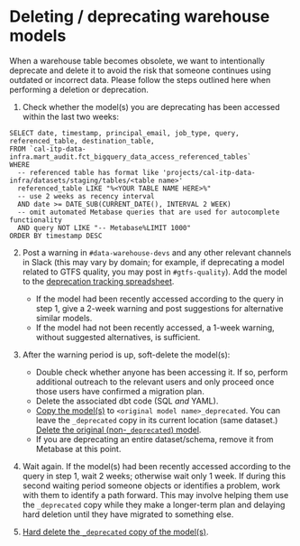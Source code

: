# Deleting / deprecating warehouse models

When a warehouse table becomes obsolete, we want to intentionally deprecate and delete it to avoid the risk that someone continues using outdated or incorrect data. Please follow the steps outlined here when performing a deletion or deprecation.

1. Check whether the model(s) you are deprecating has been accessed within the last two weeks:
```
SELECT date, timestamp, principal_email, job_type, query, referenced_table, destination_table,
FROM `cal-itp-data-infra.mart_audit.fct_bigquery_data_access_referenced_tables`
WHERE
  -- referenced table has format like 'projects/cal-itp-data-infra/datasets/staging/tables/<table name>'
  referenced_table LIKE "%<YOUR TABLE NAME HERE>%"
  -- use 2 weeks as recency interval
  AND date >= DATE_SUB(CURRENT_DATE(), INTERVAL 2 WEEK)
  -- omit automated Metabase queries that are used for autocomplete functionality
  AND query NOT LIKE "-- Metabase%LIMIT 1000"
ORDER BY timestamp DESC
```

2. Post a warning in `#data-warehouse-devs` and any other relevant channels in Slack (this may vary by domain; for example, if deprecating a model related to GTFS quality, you may post in `#gtfs-quality`). Add the model to the [deprecation tracking spreadsheet](https://docs.google.com/spreadsheets/d/1jRK-hI1t2akEFA_eiUo8WfLFdYV3VJGLWtXczRRG8r0/edit#gid=0).
    * If the model had been recently accessed according to the query in step 1, give a 2-week warning and post suggestions for alternative similar models.
    * If the model had not been recently accessed, a 1-week warning, without suggested alternatives, is sufficient.

3. After the warning period is up, soft-delete the model(s):
    * Double check whether anyone has been accessing it. If so, perform additional outreach to the relevant users and only proceed once those users have confirmed a migration plan.
    * Delete the associated dbt code (SQL *and* YAML).
    * [Copy the model(s)](https://cloud.google.com/bigquery/docs/managing-tables#copying_a_single_source_table) to `<original model name>_deprecated`. You can leave the `_deprecated` copy in its current location (same dataset.) [Delete the original (non-`_deprecated`) model](https://cloud.google.com/bigquery/docs/managing-tables#deleting_a_table).
    * If you are deprecating an entire dataset/schema, remove it from Metabase at this point.

4. Wait again. If the model(s) had been recently accessed according to the query in step 1, wait 2 weeks; otherwise wait only 1 week. If during this second waiting period someone objects or identifies a problem, work with them to identify a path forward. This may involve helping them use the `_deprecated` copy while they make a longer-term plan and delaying hard deletion until they have migrated to something else.

5. [Hard delete the `_deprecated` copy of the model(s)](https://cloud.google.com/bigquery/docs/managing-tables#deleting_a_table).
